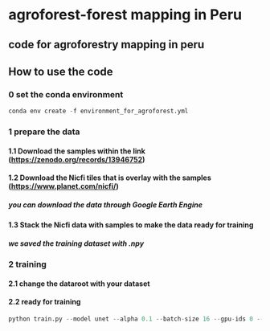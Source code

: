 # agroforest-forest mapping in Peru
## code for agroforestry mapping in peru

## How to use the code

### 0 set the conda environment
```python
conda env create -f environment_for_agroforest.yml
```

### 1 prepare the data

#### 1.1 Download the samples within the link (https://zenodo.org/records/13946752)
#### 1.2 Download the Nicfi tiles that is overlay with the samples (https://www.planet.com/nicfi/)
##### you can download the data through Google Earth Engine
#### 1.3 Stack the Nicfi data with samples to make the data ready for training
##### we saved the training dataset with .npy

### 2 training

#### 2.1 change the dataroot with your dataset
#### 2.2 ready for training
```python
python train.py --model unet --alpha 0.1 --batch-size 16 --gpu-ids 0 --imsize 128 --lr 8e-7 --lr-policy poly --net resnet50 --num-threads 32 --niter 1000 --val-freq 2000 --print-freq 10 --checkpoints-dir your_pathway_for_model
```
